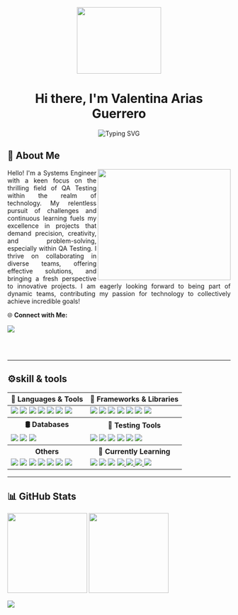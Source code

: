 <p align="center">
  <img src="https://drive.google.com/uc?export=view&id=1BhbLfHtSb0FGfQipgaIoGW427EZ1xTy7" width="190" height="150" />
</p>


<h1 align="center"> Hi there, I'm Valentina Arias Guerrero</h1>


<p align="center">
  <img src="https://readme-typing-svg.demolab.com?font=Fira+Code&size=24&pause=1000&color=F700C4&center=true&vCenter=true&width=600&lines=QA+Tester+%7C+Systems+Engineer+%F0%9F%92%BB;Always+Learning+%F0%9F%8C%9F;Passionate+about+Tech+%F0%9F%92%BB" alt="Typing SVG" />
</p>

<h2>💫 About Me</h2>

<img src="https://media4.giphy.com/media/VPnfM9bmR0ZaQo3qtK/giphy.gif" width="300" height="250" align="right" />

<p align="justify">Hello! I'm a Systems Engineer with a keen focus on the thrilling field of QA Testing within the realm of technology. My relentless pursuit of challenges and continuous learning fuels my excellence in projects that demand precision, creativity, and problem-solving, especially within QA Testing. I thrive on collaborating in diverse teams, offering effective solutions, and bringing a fresh perspective to innovative projects. I am eagerly looking forward to being part of dynamic teams, contributing my passion for technology to collectively achieve incredible goals!</p>

<p>🌐 <strong>Connect with Me:</strong></p>
<a href="enlace">
  <img src="https://img.shields.io/badge/LinkedIn-%230077B5.svg?logo=linkedin&logoColor=white" />
</a>
     
<!-- espacio -->
<br><br>

---

<h2> ⚙️skill & tools </h2>

<table>
  <thead>
    <tr>
      <th>🧠 Languages & Tools</th>
      <th>🧰 Frameworks & Libraries</th>
    </tr>
  </thead>
  <tbody>
    <tr>
      <td>
        <img src="https://img.shields.io/badge/javascript-%23323330.svg?style=for-the-badge&logo=javascript&logoColor=%23F7DF1E" />
        <img src="https://img.shields.io/badge/python-3670A0?style=for-the-badge&logo=python&logoColor=ffdd54" />
        <img src="https://img.shields.io/badge/r-%23276DC3.svg?style=for-the-badge&logo=r&logoColor=white" />
        <img src="https://img.shields.io/badge/vagrant-%231563FF.svg?style=for-the-badge&logo=vagrant&logoColor=white" />
        <img src="https://img.shields.io/badge/Notion-%23000000.svg?style=for-the-badge&logo=notion&logoColor=white" />
        <img src="https://img.shields.io/badge/Trello-%23026AA7.svg?style=for-the-badge&logo=Trello&logoColor=white" />
        <img src="https://img.shields.io/badge/Jira-0052CC?style=for-the-badge&logo=Jira&logoColor=white" />
      </td>
      <td>
        <img src="https://img.shields.io/badge/bootstrap-%238511FA.svg?style=for-the-badge&logo=bootstrap&logoColor=white" />
        <img src="https://img.shields.io/badge/jquery-%230769AD.svg?style=for-the-badge&logo=jquery&logoColor=white" />
        <img src="https://img.shields.io/badge/NPM-%23CB3837.svg?style=for-the-badge&logo=npm&logoColor=white" />
        <img src="https://img.shields.io/badge/vue.js-%2335495e.svg?style=for-the-badge&logo=vuedotjs&logoColor=%234FC08D" />
        <img src="https://img.shields.io/badge/Vuetify-1867C0?style=for-the-badge&logo=vuetify&logoColor=AEDDFF" />
        <img src="https://img.shields.io/badge/Chart%20js-FF6384?style=for-the-badge&logo=chartdotjs&logoColor=white" />
        <img src="https://img.shields.io/badge/tailwindcss-%2338B2AC.svg?style=for-the-badge&logo=tailwind-css&logoColor=white" />
      </td>
    </tr>
    <tr>
      <th>🛢️ Databases</th>
      <th>🧪 Testing Tools</th>
    </tr>
    <tr>
      <td>
        <img src="https://img.shields.io/badge/mysql-%2300000f.svg?style=for-the-badge&logo=mysql&logoColor=white" />
        <img src="https://img.shields.io/badge/sqlite-%2307405e.svg?style=for-the-badge&logo=sqlite&logoColor=white" />
        <img src="https://img.shields.io/badge/Microsoft%20SQL%20Server-CC2927?style=for-the-badge&logo=microsoft%20sql%20server&logoColor=white" />
      </td>
      <td>
        <img src="https://img.shields.io/badge/Cucumber-23D96C.svg?style=for-the-badge&logo=Cucumber&logoColor=white" />
        <img src="https://img.shields.io/badge/sonarqube-4E9BCD.svg?style=for-the-badge&logo=sonarqube&logoColor=white&color=%234E9BCD" />
        <img src="https://img.shields.io/badge/Postman-FF6C37?style=for-the-badge&logo=postman&logoColor=white" />
        <img src="https://img.shields.io/badge/Playwright-45ba4b?style=for-the-badge&logo=Playwright&logoColor=white" />
        <img src="https://img.shields.io/badge/pytest-3670A0?style=for-the-badge&logo=python&logoColor=ffdd54" />
        <a href="https://github.com/intuit/karate">
          <img src="https://img.shields.io/badge/karate-3670A0?style=for-the-badge&logo=karate&logoColor=ffdd54" />
        </a>
      </td>
    </tr>
      <tr>
      <th>Others</th>
      <th>🚀 Currently Learning</th>
    </tr>
        <tr>
      <td>
        <img src="https://img.shields.io/badge/power_bi-F2C811?style=for-the-badge&logo=powerbi&logoColor=black" />
        <img src="https://img.shields.io/badge/CSS%20-%231572B6.svg?style=for-the-badge&logo=css3&logoColor=white" />
        <img src="https://img.shields.io/badge/html5-%23E34F26.svg?style=for-the-badge&logo=html5&logoColor=white" />
        <img src="https://img.shields.io/badge/github-%23121011.svg?style=for-the-badge&logo=github&logoColor=white" />
        <img src="https://img.shields.io/badge/Linux-FCC624?style=for-the-badge&logo=linux&logoColor=black" />
        <img src="https://img.shields.io/badge/Visual%20Studio%20Code-0078d7.svg?style=for-the-badge&logo=visual-studio-code&logoColor=white" />
        <img src="https://img.shields.io/badge/RStudio-75AADB?style=for-the-badge&logo=RStudio&logoColor=white" />
      </td>
      <td>
      <img src="https://img.shields.io/badge/azuredevops-0078D7.svg?style=for-the-badge&logo=azuredevops&logoColor=white&color=%230078D7" />
  <img src="https://img.shields.io/badge/docker-%230db7ed.svg?style=for-the-badge&logo=docker&logoColor=white" />
  <img src="https://img.shields.io/badge/Cypress-17202C?style=for-the-badge&logo=cypress&logoColor=white" />
  <a href="https://about.gitlab.com/">
    <img src="https://img.shields.io/badge/GitLab-330F63?style=for-the-badge&logo=gitlab&logoColor=white" />
  </a>
  <a href="https://docs.python.org/3/library/unittest.html">
    <img src="https://img.shields.io/badge/unittest-3670A0?style=for-the-badge&logo=python&logoColor=ffdd54" />
  </a>
  <a href="https://jmeter.apache.org/">
    <img src="https://img.shields.io/badge/jmeter-3670A0?style=for-the-badge&logo=jmeter&logoColor=ffdd54" />
  </a>
  <a href="https://www.selenium.dev">
    <img src="https://img.shields.io/badge/Selenium-43B02A?style=for-the-badge&logo=Selenium&logoColor=white" />
  </a>
      </td>
    </tr>
  </tbody>
</table>


---


## 📊 GitHub Stats
<p>
  <img src="https://github-readme-stats.vercel.app/api?username=valentina-29&show_icons=true&theme=radical&rank_icon=github&include_all_commits=true" height="180"/>
  <img src="https://github-readme-streak-stats.herokuapp.com/?user=valentina-29&theme=radical" height="180"/>
</p>

<p>
  <img src="https://github-readme-stats.vercel.app/api/top-langs/?username=valentina-29&layout=compact&theme=radical" />
</p>


<!-- Crafted with ❤️ using GPRM (https://gprm.itsvg.in) -->

